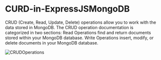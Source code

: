 # CURD-in-ExpressJSMongoDB
CRUD (Create, Read, Update, Delete) operations allow you to work with the data stored in MongoDB. The CRUD operation documentation is categorized in two sections: Read Operations find and return documents stored within your MongoDB database. Write Operations insert, modify, or delete documents in your MongoDB database.


![CRUDOperations](https://github.com/Dulon18/CURD-in-ExpressJSMongoDB/assets/80118217/21b77174-15a5-49d1-8081-a57c5fae864c)
